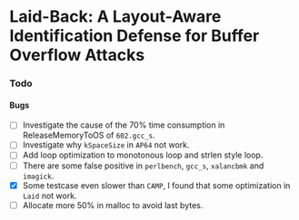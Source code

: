 # Laid-Back: A Layout-Aware Identification Defense for Buffer Overflow Attacks

### Todo

#### Bugs

- [ ] Investigate the cause of the 70% time consumption in ReleaseMemoryToOS of `602.gcc_s`.
- [ ] Investigate why `kSpaceSize` in `AP64` not work.
- [ ] Add loop optimization to monotonous loop and strlen style loop.
- [ ] There are some false positive in `perlbench`, `gcc_s`, `xalancbmk` and `imagick`.
- [x] Some testcase even slower than `CAMP`, I found that some optimization in `Laid` not work.
- [ ] Allocate more 50% in malloc to avoid last bytes.